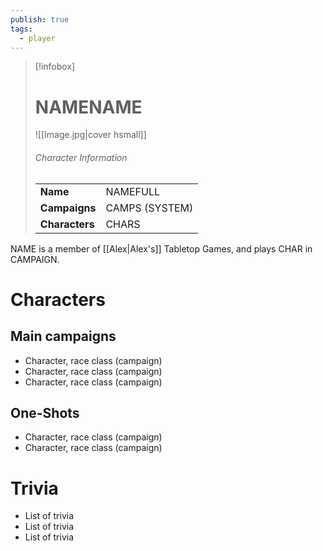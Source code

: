 ```yaml
---
publish: true
tags:
  - player
---
```

> [!infobox]  
> # NAMENAME
> ![[Image.jpg|cover hsmall]]  
> ###### Character Information  
> | | |  
> |---|---|  
> | **Name** | NAMEFULL |
> | **Campaigns** | CAMPS (SYSTEM) |
> | **Characters** | CHARS |

NAME is a member of [[Alex|Alex's]] Tabletop Games, and plays CHAR in CAMPAIGN.
# Characters
## Main campaigns
- Character, race class (campaign)
- Character, race class (campaign)
- Character, race class (campaign)
## One-Shots
- Character, race class (campaign)
- Character, race class (campaign)
# Trivia
- List of trivia
- List of trivia
- List of trivia